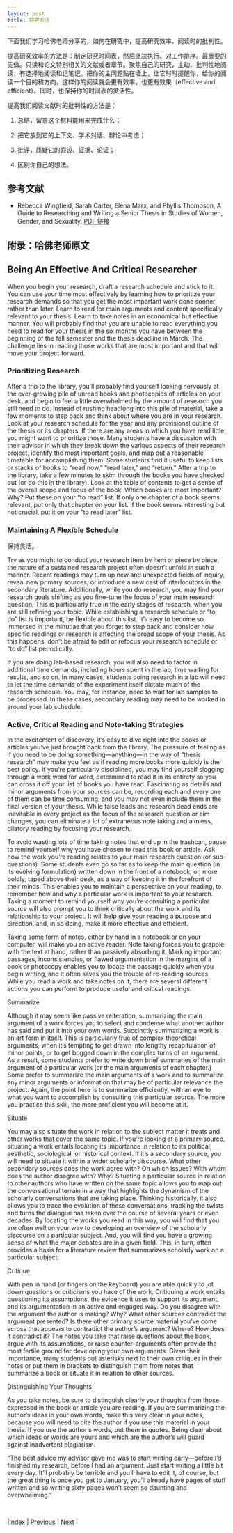 ```yaml
---
layout: post
title: 研究方法
---
```


下面我们学习哈佛老师分享的，如何在研究中，提高研究效率、阅读时的批判性。

提高研究效率的方法是：制定研究时间表，然后坚决执行。对工作排序。最重要的先做。只读和论文特别相关的文献或者章节。聚焦自己的研究，主动、批判性地阅读，有选择地阅读和记笔记。把你的主问题贴在墙上，让它时时提醒你，给你的阅读一个目的和方向，这样你的阅读就会更有效率，也更有效果（effective and efficient）。同时，也保持你的时间表的灵活性。

提高我们阅读文献时的批判性的方法是：

1. 总结，留意这个材料能用来完成什么；

1. 把它放到它的上下文、学术对话、辩论中考虑；

1. 批评，质疑它的假设、证据、论证；

1. 区别你自己的想法。

## 参考文献

- Rebecca Wingfield, Sarah Carter, Elena Marx, and Phyllis Thompson, A Guide to Researching and Writing a Senior Thesis in Studies of Women, Gender, and Sexuality, [PDF 链接](https://writingproject.fas.harvard.edu/sites/hwpi.harvard.edu/files/hwp/files/womens_studies_senior_thesis.pdf?m=1370451715)

## 附录：哈佛老师原文

## Being An Effective And Critical Researcher

When you begin your research, draft a research schedule and stick to it. You can use your time most effectively by learning how to prioritize your research demands so that you get the most important work done sooner rather than later. Learn to read for main arguments and content specifically relevant to your thesis. Learn to take notes in an economical but effective manner. You will probably find that you are unable to read everything you need to read for your thesis in the six months you have between the beginning of the fall semester and the thesis deadline in March. The challenge lies in reading those works that are most important and that will move your project forward.

### Prioritizing Research

After a trip to the library, you’ll probably find yourself looking nervously at the ever-growing pile of unread books and photocopies of articles on your desk, and begin to feel a little overwhelmed by the amount of research you still need to do. Instead of rushing headlong into this pile of material, take a few moments to step back and think about where you are in your research. Look at your research schedule for the year and any provisional outline of the thesis or its chapters. If there are any areas in which you have read little, you might want to prioritize those. Many students have a discussion with their advisor in which they break down the various aspects of their research project, identify the most important goals, and map out a reasonable timetable for accomplishing them. Some students find it useful to keep lists or stacks of books to “read now,” “read later,” and “return.” After a trip to the library, take a few minutes to skim through the books you have checked out (or do this in the library). Look at the table of contents to get a sense of the overall scope and focus of the book. Which books are most important? Why? Put these on your “to read” list. If only one chapter of a book seems relevant, put only that chapter on your list. If the book seems interesting but not crucial, put it on your “to read later” list.

### Maintaining A Flexible Schedule

保持灵活。

Try as you might to conduct your research item by item or piece by piece, the nature of a sustained research project often doesn’t unfold in such a manner. Recent readings may turn up new and unexpected fields of inquiry, reveal new primary sources, or introduce a new cast of interlocutors in the secondary literature. Additionally, while you do research, you may find your research goals shifting as you fine-tune the focus of your main research question. This is particularly true in the early stages of research, when you are still refining your topic. While establishing a research schedule or “to do” list is important, be flexible about this list. It’s easy to become so immersed in the minutiae that you forget to step back and consider how specific readings or research is affecting the broad scope of your thesis. As this happens, don’t be afraid to edit or refocus your research schedule or “to do” list periodically.

If you are doing lab-based research, you will also need to factor in additional time demands, including hours spent in the lab, time waiting for results, and so on. In many cases, students doing research in a lab will need to let the time demands of the experiment itself dictate much of the research schedule. You may, for instance, need to wait for lab samples to be processed. In these cases, secondary reading may need to be worked in around your lab schedule.

### Active, Critical Reading and Note-taking Strategies

In the excitement of discovery, it’s easy to dive right into the books or articles you’ve just brought back from the library. The pressure of feeling as if you need to be doing something—anything—in the way of “thesis research” may make you feel as if reading more books more quickly is the best policy. If you’re particularly disciplined, you may find yourself slogging through a work word for word, determined to read it in its entirety so you can cross it off your list of books you have read. Fascinating as details and minor arguments from your sources can be, recording each and every one of them can be time consuming, and you may not even include them in the final version of your thesis. While false leads and research dead ends are inevitable in every project as the focus of the research question or aim changes, you can eliminate a lot of extraneous note taking and aimless, dilatory reading by focusing your research.

To avoid wasting lots of time taking notes that end up in the trashcan, pause to remind yourself why you have chosen to read this book or article. Ask how the work you’re reading relates to your main research question (or sub-questions). Some students even go so far as to keep the main question (in its evolving formulation) written down in the front of a notebook, or, more boldly, taped above their desk, as a way of keeping it in the forefront of their minds. This enables you to maintain a perspective on your reading, to remember how and why a particular work is important to your research. Taking a moment to remind yourself why you’re consulting a particular source will also prompt you to think critically about the work and its relationship to your project. It will help give your reading a purpose and direction, and, in so doing, make it more effective and efficient.

Taking some form of notes, either by hand in a notebook or on your computer, will make you an active reader. Note taking forces you to grapple with the text at hand, rather than passively absorbing it. Marking important passages, inconsistencies, or flawed argumentation in the margins of a book or photocopy enables you to locate the passage quickly when you begin writing, and it often saves you the trouble of re-reading sources. While you read a work and take notes on it, there are several different actions you can perform to produce useful and critical readings.

Summarize

Although it may seem like passive reiteration, summarizing the main argument of a work forces you to select and condense what another author has said and put it into your own words. Succinctly summarizing a work is an art form in itself. This is particularly true of complex theoretical arguments, when it’s tempting to get drawn into lengthy recapitulation of minor points, or to get bogged down in the complex turns of an argument. As a result, some students prefer to write down brief summaries of the main argument of a particular work (or the main arguments of each chapter.) Some prefer to summarize the main arguments of a work and to summarize any minor arguments or information that may be of particular relevance the project. Again, the point here is to summarize efficiently, with an eye to what you want to accomplish by consulting this particular source. The more you practice this skill, the more proficient you will become at it.

Situate

You may also situate the work in relation to the subject matter it treats and other works that cover the same topic. If you’re looking at a primary source, situating a work entails locating its importance in relation to its political, aesthetic, sociological, or historical context. If it’s a secondary source, you will need to situate it within a wider scholarly discourse. What other secondary sources does the work agree with? On which issues? With whom does the author disagree with? Why? Situating a particular source in relation to other authors who have written on the same topic allows you to map out the conversational terrain in a way that highlights the dynamism of the scholarly conversations that are taking place. Thinking historically, it also allows you to trace the evolution of these conversations, tracking the twists and turns the dialogue has taken over the course of several years or even decades. By locating the works you read in this way, you will find that you are often well on your way to developing an overview of the scholarly discourse on a particular subject. And, you will find you have a growing sense of what the major debates are in a given field. This, in turn, often provides a basis for a literature review that summarizes scholarly work on a particular subject.

Critique

With pen in hand (or fingers on the keyboard) you are able quickly to jot down questions or criticisms you have of the work. Critiquing a work entails questioning its assumptions, the evidence it uses to support its argument, and its argumentation in an active and engaged way. Do you disagree with the argument the author is making? Why? What other sources contradict the argument presented? Is there other primary source material you’ve come across that appears to contradict the author’s argument? Where? How does it contradict it? The notes you take that raise questions about the book, argue with its assumptions, or raise counter-arguments often provide the most fertile ground for developing your own arguments. Given their importance, many students put asterisks next to their own critiques in their notes or put them in brackets to distinguish them from notes that summarize a book or situate it in relation to other sources.

Distinguishing Your Thoughts

As you take notes, be sure to distinguish clearly your thoughts from those expressed in the book or article you are reading. If you are summarizing the author’s ideas in your own words, make this very clear in your notes, because you will need to cite the author if you use this material in your thesis. If you use the author’s words, put them in quotes. Being clear about which ideas or words are yours and which are the author’s will guard against inadvertent plagiarism.

“The best advice my advisor gave me was to start writing early—before I’d finished my research, before I had an argument. Just start writing a little bit every day. It’ll probably be terrible and you’ll have to edit it, of course, but the great thing is once you get to January, you’ll already have pages of stuff written and so writing sixty pages won’t seem so daunting and overwhelming.”

<br/>

|[Index](../../) | [Previous](3-2-research-draft) | [Next](3-6-write) |
